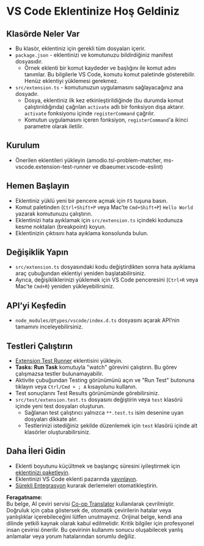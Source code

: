 <!--
CO_OP_TRANSLATOR_METADATA:
{
  "original_hash": "62b2632720dd39ef391d6b60b9b4bfb8",
  "translation_date": "2025-07-16T17:37:01+00:00",
  "source_file": "code/09.UpdateSamples/Aug/vscode/phiext/vsc-extension-quickstart.md",
  "language_code": "tr"
}
-->
# VS Code Eklentinize Hoş Geldiniz

## Klasörde Neler Var

* Bu klasör, eklentiniz için gerekli tüm dosyaları içerir.
* `package.json` - eklentinizi ve komutunuzu bildirdiğiniz manifest dosyasıdır.
  * Örnek eklenti bir komut kaydeder ve başlığını ile komut adını tanımlar. Bu bilgilerle VS Code, komutu komut paletinde gösterebilir. Henüz eklentiyi yüklemesi gerekmez.
* `src/extension.ts` - komutunuzun uygulamasını sağlayacağınız ana dosyadır.
  * Dosya, eklentiniz ilk kez etkinleştirildiğinde (bu durumda komut çalıştırıldığında) çağrılan `activate` adlı bir fonksiyon dışa aktarır. `activate` fonksiyonu içinde `registerCommand` çağrılır.
  * Komutun uygulamasını içeren fonksiyon, `registerCommand`'a ikinci parametre olarak iletilir.

## Kurulum

* Önerilen eklentileri yükleyin (amodio.tsl-problem-matcher, ms-vscode.extension-test-runner ve dbaeumer.vscode-eslint)

## Hemen Başlayın

* Eklentiniz yüklü yeni bir pencere açmak için `F5` tuşuna basın.
* Komut paletinden (`Ctrl+Shift+P` veya Mac’te `Cmd+Shift+P`) `Hello World` yazarak komutunuzu çalıştırın.
* Eklentinizi hata ayıklamak için `src/extension.ts` içindeki kodunuza kesme noktaları (breakpoint) koyun.
* Eklentinizin çıktısını hata ayıklama konsolunda bulun.

## Değişiklik Yapın

* `src/extension.ts` dosyasındaki kodu değiştirdikten sonra hata ayıklama araç çubuğundan eklentiyi yeniden başlatabilirsiniz.
* Ayrıca, değişikliklerinizi yüklemek için VS Code penceresini (`Ctrl+R` veya Mac’te `Cmd+R`) yeniden yükleyebilirsiniz.

## API’yi Keşfedin

* `node_modules/@types/vscode/index.d.ts` dosyasını açarak API’nin tamamını inceleyebilirsiniz.

## Testleri Çalıştırın

* [Extension Test Runner](https://marketplace.visualstudio.com/items?itemName=ms-vscode.extension-test-runner) eklentisini yükleyin.
* **Tasks: Run Task** komutuyla "watch" görevini çalıştırın. Bu görev çalışmazsa testler bulunamayabilir.
* Aktivite çubuğundan Testing görünümünü açın ve "Run Test" butonuna tıklayın veya `Ctrl/Cmd + ; A` kısayolunu kullanın.
* Test sonuçlarını Test Results görünümünde görebilirsiniz.
* `src/test/extension.test.ts` dosyasını değiştirin veya `test` klasörü içinde yeni test dosyaları oluşturun.
  * Sağlanan test çalıştırıcı yalnızca `**.test.ts` isim desenine uyan dosyaları dikkate alır.
  * Testlerinizi istediğiniz şekilde düzenlemek için `test` klasörü içinde alt klasörler oluşturabilirsiniz.

## Daha İleri Gidin

* Eklenti boyutunu küçültmek ve başlangıç süresini iyileştirmek için [eklentinizi paketleyin](https://code.visualstudio.com/api/working-with-extensions/bundling-extension).
* Eklentinizi VS Code eklenti pazarında [yayınlayın](https://code.visualstudio.com/api/working-with-extensions/publishing-extension).
* [Sürekli Entegrasyon](https://code.visualstudio.com/api/working-with-extensions/continuous-integration) kurarak derlemeleri otomatikleştirin.

**Feragatname**:  
Bu belge, AI çeviri servisi [Co-op Translator](https://github.com/Azure/co-op-translator) kullanılarak çevrilmiştir. Doğruluk için çaba göstersek de, otomatik çevirilerin hatalar veya yanlışlıklar içerebileceğini lütfen unutmayınız. Orijinal belge, kendi ana dilinde yetkili kaynak olarak kabul edilmelidir. Kritik bilgiler için profesyonel insan çevirisi önerilir. Bu çevirinin kullanımı sonucu oluşabilecek yanlış anlamalar veya yorum hatalarından sorumlu değiliz.